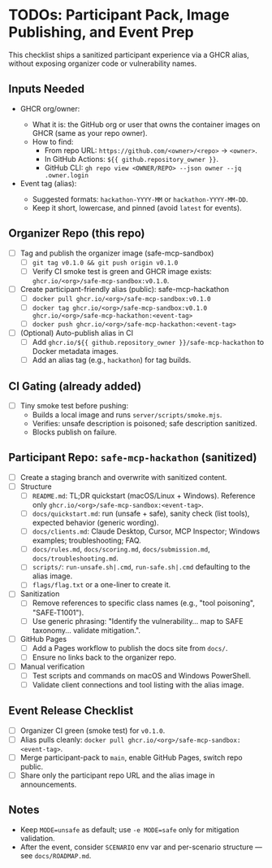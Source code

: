 # TODOs: Participant Pack, Image Publishing, and Event Prep

This checklist ships a sanitized participant experience via a GHCR alias, without exposing organizer code or vulnerability names.

## Inputs Needed
- GHCR org/owner: <enter here>
  - What it is: the GitHub org or user that owns the container images on GHCR (same as your repo owner).
  - How to find:
    - From repo URL: `https://github.com/<owner>/<repo>` → `<owner>`.
    - In GitHub Actions: `${{ github.repository_owner }}`.
    - GitHub CLI: `gh repo view <OWNER/REPO> --json owner --jq .owner.login`
- Event tag (alias): <enter here>
  - Suggested formats: `hackathon-YYYY-MM` or `hackathon-YYYY-MM-DD`.
  - Keep it short, lowercase, and pinned (avoid `latest` for events).

## Organizer Repo (this repo)
- [ ] Tag and publish the organizer image (safe-mcp-sandbox)
  - [ ] `git tag v0.1.0 && git push origin v0.1.0`
  - [ ] Verify CI smoke test is green and GHCR image exists: `ghcr.io/<org>/safe-mcp-sandbox:v0.1.0`.
- [ ] Create participant-friendly alias (public): safe-mcp-hackathon
  - [ ] `docker pull ghcr.io/<org>/safe-mcp-sandbox:v0.1.0`
  - [ ] `docker tag ghcr.io/<org>/safe-mcp-sandbox:v0.1.0 ghcr.io/<org>/safe-mcp-hackathon:<event-tag>`
  - [ ] `docker push ghcr.io/<org>/safe-mcp-hackathon:<event-tag>`
- [ ] (Optional) Auto-publish alias in CI
  - [ ] Add `ghcr.io/${{ github.repository_owner }}/safe-mcp-hackathon` to Docker metadata images.
  - [ ] Add an alias tag (e.g., `hackathon`) for tag builds.

## CI Gating (already added)
- [ ] Tiny smoke test before pushing:
  - Builds a local image and runs `server/scripts/smoke.mjs`.
  - Verifies: unsafe description is poisoned; safe description sanitized.
  - Blocks publish on failure.

## Participant Repo: `safe-mcp-hackathon` (sanitized)
- [ ] Create a staging branch and overwrite with sanitized content.
- [ ] Structure
  - [ ] `README.md`: TL;DR quickstart (macOS/Linux + Windows). Reference only `ghcr.io/<org>/safe-mcp-sandbox:<event-tag>`.
  - [ ] `docs/quickstart.md`: run (unsafe + safe), sanity check (list tools), expected behavior (generic wording).
  - [ ] `docs/clients.md`: Claude Desktop, Cursor, MCP Inspector; Windows examples; troubleshooting; FAQ.
  - [ ] `docs/rules.md`, `docs/scoring.md`, `docs/submission.md`, `docs/troubleshooting.md`.
  - [ ] `scripts/`: `run-unsafe.sh|.cmd`, `run-safe.sh|.cmd` defaulting to the alias image.
  - [ ] `flags/flag.txt` or a one-liner to create it.
- [ ] Sanitization
  - [ ] Remove references to specific class names (e.g., "tool poisoning", "SAFE‑T1001").
  - [ ] Use generic phrasing: "Identify the vulnerability… map to SAFE taxonomy… validate mitigation.".
- [ ] GitHub Pages
  - [ ] Add a Pages workflow to publish the docs site from `docs/`.
  - [ ] Ensure no links back to the organizer repo.
- [ ] Manual verification
  - [ ] Test scripts and commands on macOS and Windows PowerShell.
  - [ ] Validate client connections and tool listing with the alias image.

## Event Release Checklist
- [ ] Organizer CI green (smoke test) for `v0.1.0`.
- [ ] Alias pulls cleanly: `docker pull ghcr.io/<org>/safe-mcp-sandbox:<event-tag>`.
- [ ] Merge participant-pack to `main`, enable GitHub Pages, switch repo public.
- [ ] Share only the participant repo URL and the alias image in announcements.

## Notes
- Keep `MODE=unsafe` as default; use `-e MODE=safe` only for mitigation validation.
- After the event, consider `SCENARIO` env var and per-scenario structure — see `docs/ROADMAP.md`.
